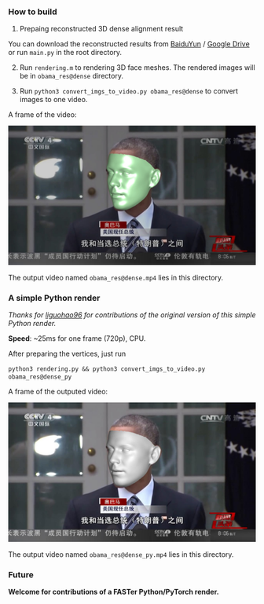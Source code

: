 ### How to build

1. Prepaing reconstructed 3D dense alignment result

You can download the reconstructed results from [BaiduYun](https://pan.baidu.com/s/1R5Tf1X0b0gLff97G2dKS6w) / [Google Drive](https://drive.google.com/drive/folders/12kNVAxdgomKXfqiJPRmZMA6wexVPaNIh?usp=sharing) or run `main.py` in the root directory.

2. Run `rendering.m` to rendering 3D face meshes. The rendered images will be in `obama_res@dense` directory.

3. Run `python3 convert_imgs_to_video.py obama_res@dense` to convert images to one video.

A frame of the video:
<p align="center">
  <img src="0013.jpg" alt="Vertex 3D" width="750px">
</p>

The output video named `obama_res@dense.mp4` lies in this directory.


### A simple Python render

_Thanks for [liguohao96](https://github.com/liguohao96) for contributions of the original version of this simple Python render._

**Speed**: ~25ms for one frame (720p), CPU.


After preparing the vertices, just run
```
python3 rendering.py && python3 convert_imgs_to_video.py obama_res@dense_py
```

A frame of the outputed video:
<p align="center">
  <img src="0013_py.jpg" alt="Vertex 3D" width="750px">
</p>

The output video named `obama_res@dense_py.mp4` lies in this directory.

### Future
**Welcome for contributions of a FASTer Python/PyTorch render.**
